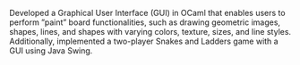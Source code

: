 Developed a Graphical User Interface (GUI) in OCaml that enables users to perform ”paint” board functionalities, such as drawing geometric images, shapes, lines, and shapes with varying colors, texture, sizes, and line styles. Additionally, implemented a two-player Snakes and Ladders game with a GUI using Java Swing.
